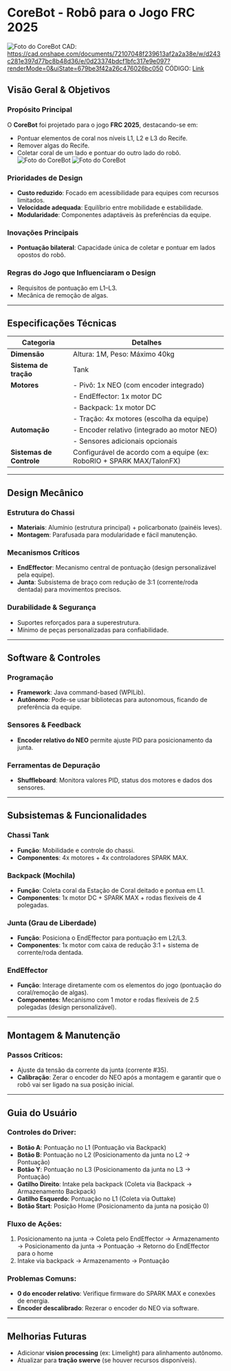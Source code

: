 # CoreBot - Robô para o Jogo FRC 2025
![Foto do CoreBot](Imagens/2025-CoreBot/FrontView.png)
CAD: https://cad.onshape.com/documents/72107048f239613af2a2a38e/w/d243c281e397d77bc8b48d36/e/0d23374bdcf1bfc317e9e097?renderMode=0&uiState=679be3f42a26c476026bc050
CÓDIGO: [Link](https://github.com/JACTECH9458/CoreBot/tree/main/CoreBot2025-Code)
## Visão Geral & Objetivos

### Propósito Principal
O **CoreBot** foi projetado para o jogo **FRC 2025**, destacando-se em:

- Pontuar elementos de coral nos níveis L1, L2 e L3 do Recife.
- Remover algas do Recife.
- Coletar coral de um lado e pontuar do outro lado do robô.
![Foto do CoreBot](Imagens/2025-CoreBot/Reef.png)
![Foto do CoreBot](Imagens/2025-CoreBot/ReefStation.png)

### Prioridades de Design
- **Custo reduzido**: Focado em acessibilidade para equipes com recursos limitados.
- **Velocidade adequada**: Equilíbrio entre mobilidade e estabilidade.
- **Modularidade**: Componentes adaptáveis às preferências da equipe.

### Inovações Principais
- **Pontuação bilateral**: Capacidade única de coletar e pontuar em lados opostos do robô.

### Regras do Jogo que Influenciaram o Design
- Requisitos de pontuação em L1–L3.
- Mecânica de remoção de algas.

---

## Especificações Técnicas

| **Categoria**         | **Detalhes**                                                                                 |
|-----------------------|----------------------------------------------------------------------------------------------|
| **Dimensão**          | Altura: 1M, Peso: Máximo 40kg                                                                |
| **Sistema de tração** | Tank                                                                                        |
| **Motores**           | - Pivô: 1x NEO (com encoder integrado)                                                      |
|                       | - EndEffector: 1x motor DC                                                                  |
|                       | - Backpack: 1x motor DC                                                                     |
|                       | - Tração: 4x motores (escolha da equipe)                                                    |
| **Automação**         | - Encoder relativo (integrado ao motor NEO)                                                 |
|                       | - Sensores adicionais opcionais                                                              |
| **Sistemas de Controle** | Configurável de acordo com a equipe (ex: RoboRIO + SPARK MAX/TalonFX)                       |

---

## Design Mecânico

### Estrutura do Chassi
- **Materiais**: Alumínio (estrutura principal) + policarbonato (painéis leves).
- **Montagem**: Parafusada para modularidade e fácil manutenção.

### Mecanismos Críticos
- **EndEffector**: Mecanismo central de pontuação (design personalizável pela equipe).
- **Junta**: Subsistema de braço com redução de 3:1 (corrente/roda dentada) para movimentos precisos.

### Durabilidade & Segurança
- Suportes reforçados para a superestrutura.
- Mínimo de peças personalizadas para confiabilidade.

---

## Software & Controles

### Programação
- **Framework**: Java command-based (WPILib).
- **Autônomo**: Pode-se usar bibliotecas para autonomous, ficando de preferência da equipe.

### Sensores & Feedback
- **Encoder relativo do NEO** permite ajuste PID para posicionamento da junta.

### Ferramentas de Depuração
- **Shuffleboard**: Monitora valores PID, status dos motores e dados dos sensores.

---

## Subsistemas & Funcionalidades

### Chassi Tank
- **Função**: Mobilidade e controle do chassi.
- **Componentes**: 4x motores + 4x controladores SPARK MAX.

### Backpack (Mochila)
- **Função**: Coleta coral da Estação de Coral deitado e pontua em L1.
- **Componentes**: 1x motor DC + SPARK MAX + rodas flexíveis de 4 polegadas.

### Junta (Grau de Liberdade)
- **Função**: Posiciona o EndEffector para pontuação em L2/L3.
- **Componentes**: 1x motor com caixa de redução 3:1 + sistema de corrente/roda dentada.

### EndEffector
- **Função**: Interage diretamente com os elementos do jogo (pontuação do coral/remoção de algas).
- **Componentes**: Mecanismo com 1 motor e rodas flexíveis de 2.5 polegadas (design personalizável).

---

## Montagem & Manutenção

### Passos Críticos:
- Ajuste da tensão da corrente da junta (corrente #35).
- **Calibração**: Zerar o encoder do NEO após a montagem e garantir que o robô vai ser ligado na sua posição inicial.

---

## Guia do Usuário

### Controles do Driver:
- **Botão A**: Pontuação no L1 (Pontuação via Backpack)
- **Botão B**: Pontuação no L2 (Posicionamento da junta no L2 -> Pontuação)
- **Botão Y**: Pontuação no L3 (Posicionamento da junta no L3 -> Pontuação)
- **Gatilho Direito**: Intake pela backpack (Coleta via Backpack -> Armazenamento Backpack)
- **Gatilho Esquerdo**: Pontuação no L1 (Coleta via Outtake)
- **Botão Start**: Posição Home (Posicionamento da junta na posição 0)

### Fluxo de Ações:
1. Posicionamento na junta -> Coleta pelo EndEffector → Armazenamento → Posicionamento da junta → Pontuação -> Retorno do EndEffector para o home
2. Intake via backpack -> Armazenamento -> Pontuação

### Problemas Comuns:
- **0 do encoder relativo**: Verifique firmware do SPARK MAX e conexões de energia.
- **Encoder descalibrado**: Rezerar o encoder do NEO via software.

---

## Melhorias Futuras
- Adicionar **vision processing** (ex: Limelight) para alinhamento autônomo.
- Atualizar para **tração swerve** (se houver recursos disponíveis).
